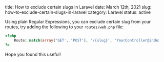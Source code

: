 title: How to exclude certain slugs in Laravel
date: March 12th, 2021
slug: how-to-exclude-certain-slugs-in-laravel
category: Laravel
status: active

Using plain Regular Expressions, you can exclude certain slug from your routes, try adding the following to your `routes/web.php` file:

```php
<?php
    Route::match(array('GET', 'POST'), '/{slug}', 'YourController@index')->name('page')->where('slug', '^(?!pattern).*$');
?>
```

Hope you found this useful!